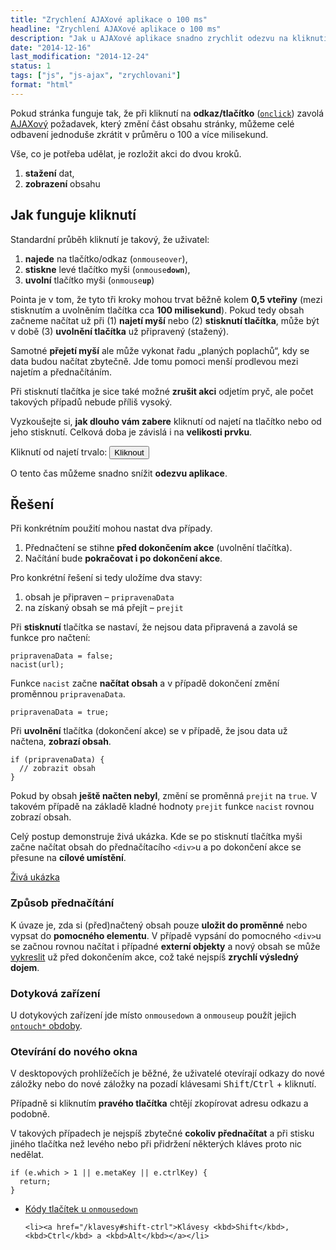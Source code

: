 ```yaml
---
title: "Zrychlení AJAXové aplikace o 100 ms"
headline: "Zrychlení AJAXové aplikace o 100 ms"
description: "Jak u AJAXové aplikace snadno zrychlit odezvu na kliknutí o 100 milisekund."
date: "2014-12-16"
last_modification: "2014-12-24"
status: 1
tags: ["js", "js-ajax", "zrychlovani"]
format: "html"
---
```


<p>Pokud stránka funguje tak, že při kliknutí na <b>odkaz/tlačítko</b> (<a href="/udalosti-mysi#oncick"><code>onclick</code></a>) zavolá <a href="/ajax">AJAXový</a> požadavek, který změní část obsahu stránky, můžeme celé odbavení jednoduše zkrátit v průměru o 100 a více milisekund.</p>

<p>Vše, co je potřeba udělat, je rozložit akci do dvou kroků.</p>

<ol>
  <li><b>stažení</b> dat,</li>
  
  <li><b>zobrazení</b> obsahu</li>
</ol>


<h2 id="kliknuti">Jak funguje kliknutí</h2>

<p>Standardní průběh kliknutí je takový, že uživatel:</p>

<ol>
  <li><b>najede</b> na tlačítko/odkaz (<code>onmouseover</code>),</li>
  
  <li><b>stiskne</b> levé tlačítko myši (<code>onmouse<b>down</b></code>),</li>
  
  <li><b>uvolní</b> tlačítko myši (<code>onmouse<b>up</b></code>)</li>
</ol>

<p>Pointa je v tom, že tyto tři kroky mohou trvat běžně kolem <b>0,5 vteřiny</b> (mezi stisknutím a uvolněním tlačítka cca <b>100 milisekund</b>). Pokud tedy obsah začneme načítat už při (1) <b>najetí myší</b> nebo (2) <b>stisknutí tlačítka</b>, může být v době (3) <b>uvolnění tlačítka</b> už připravený (stažený).</p>

<p>Samotné <b>přejetí myší</b> ale může vykonat řadu „planých poplachů“, kdy se data budou načítat zbytečně. Jde tomu pomoci menší prodlevou mezi najetím a přednačítáním.</p>

<p>Při stisknutí tlačítka je sice také možné <b>zrušit akci</b> odjetím pryč, ale počet takových případů nebude příliš vysoký.</p>

<p>Vyzkoušejte si, <b>jak dlouho vám zabere</b> kliknutí od najetí na tlačítko nebo od jeho stisknutí. Celková doba je závislá i na <b>velikosti prvku</b>.</p>

<div class="live">
<script>
var start, tlacitko;
function zacatek() {
    start = new Date().getTime();
}
function konec(el) {
    var casKonec = new Date().getTime();
    el.innerHTML = casKonec - start + " ms (od stisknutí: " + (casKonec - tlacitko) + " ms)";
}
function kliknuto() {
    tlacitko = new Date().getTime();
}
</script>
<p>Kliknutí od najetí trvalo: <button onmouseover="zacatek()" onmousedown="kliknuto()" onmouseup="konec(this)">Kliknout</button></p>  
</div>

<p>O tento čas můžeme snadno snížit <b>odezvu aplikace</b>.</p>



<h2 id="reseni">Řešení</h2>

<p>Při konkrétním použití mohou nastat dva případy.</p>

<ol>
  <li>Přednačtení se stihne <b>před dokončením akce</b> (uvolnění tlačítka).</li>
  
  <li>Načítání bude <b>pokračovat i po dokončení akce</b>.</li>
</ol>

<p>Pro konkrétní řešení si tedy uložíme dva stavy:</p>

<ol>
  <li>obsah je připraven – <code>pripravenaData</code></li>
  <li>na získaný obsah se má přejít – <code>prejit</code></li>
</ol>

<p>Při <b>stisknutí</b> tlačítka se nastaví, že nejsou data připravená a zavolá se funkce pro načtení:</p>

<pre><code>pripravenaData = false;
nacist(url);</code></pre>

<p>Funkce <code>nacist</code> začne <b>načítat obsah</b> a v případě dokončení změní proměnnou <code>pripravenaData</code>.</p>

<pre><code>pripravenaData = true;</code></pre>


<p>Při <b>uvolnění</b> tlačítka (dokončení akce) se v případě, že jsou data už načtena, <b>zobrazí obsah</b>.</p>

<pre><code>if (pripravenaData) {
  // zobrazit obsah
}</code></pre>

<p>Pokud by obsah <b>ještě načten nebyl</b>, změní se proměnná <code>prejit</code> na <code>true</code>. V takovém případě na základě kladné hodnoty <code>prejit</code> funkce <code>nacist</code> rovnou zobrazí obsah.</p>

<p>Celý postup demonstruje živá ukázka. Kde se po stisknutí tlačítka myši začne načítat obsah do přednačítacího <code>&lt;div></code>u a po dokončení akce se přesune na <b>cílové umístění</b>.</p>

<p><a href="https://kod.djpw.cz/bzib">Živá ukázka</a></p>


<h3 id="zpusob">Způsob přednačítání</h3>

<p>K úvaze je, zda si (před)načtený obsah pouze <b>uložit do proměnné</b> nebo vypsat do <b>pomocného elementu</b>. V případě vypsání do pomocného <code>&lt;div></code>u se začnou rovnou načítat i případné <b>externí objekty</b> a nový obsah se může <a href="/vykreslovani">vykreslit</a> už před dokončením akce, což také nejspíš <b>zrychlí výsledný dojem</b>.</p>


<h3 id="dotyk">Dotyková zařízení</h3>

<p>U dotykových zařízení jde místo <code>onmousedown</code> a <code>onmouseup</code> použít  jejich <a href="/udalosti-mysi#dotykove"><code>ontouch*</code> obdoby</a>.</p>


<h3 id="klavesy">Otevírání do nového okna</h3>

<p>V desktopových prohlížečích je běžné, že uživatelé otevírají odkazy do nové záložky nebo do nové záložky na pozadí klávesami <kbd>Shift</kbd>/<kbd>Ctrl</kbd> + kliknutí.</p>

<p>Případně si kliknutím <b>pravého tlačítka</b> chtějí zkopírovat adresu odkazu a podobně.</p>

<p>V takových případech je nejspíš zbytečné <b>cokoliv přednačítat</b> a při stisku jiného tlačítka než levého nebo při přidržení některých kláves proto nic nedělat.</p>

<pre><code>if (e.which > 1 || e.metaKey || e.ctrlKey) {
  return;
}</code></pre>

<div class="internal-content">
  <ul>
    <li><a href="/udalosti-mysi#onmousedown">Kódy tlačítek u <code>onmousedown</code></a></li>
    
    <li><a href="/klavesy#shift-ctrl">Klávesy <kbd>Shift</kbd>, <kbd>Ctrl</kbd> a <kbd>Alt</kbd></a></li>
  </ul>
</div>
